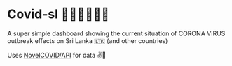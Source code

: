 # Covid-sl 👨‍⚕️👩‍⚕️🛌🤧

A super simple dashboard showing the current situation of CORONA VIRUS outbreak effects on Sri Lanka 🇱🇰 (and other countries) 

Uses [NovelCOVID/API](https://github.com/NovelCOVID/API) for data ✌💐
